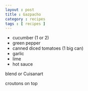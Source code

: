 ```yaml
---
layout : post
title : Gazpacho
category : recipes
tags : [ recipes ]
---
```

* cucumber (1 or 2)
* green pepper
* canned diced tomatoes (1 big can)
* garlic
* lime
* hot sauce

blend or Cuisanart

croutons on top


